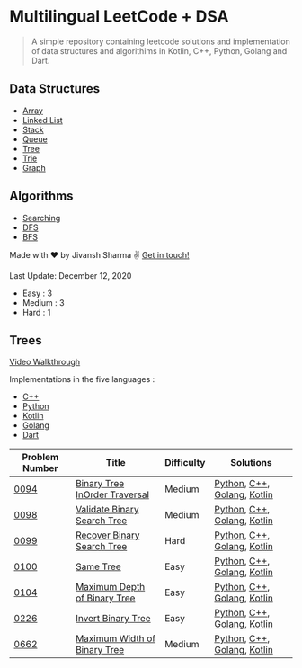 # Multilingual LeetCode + DSA 
> A simple repository containing leetcode solutions and implementation of data structures and algorithims in Kotlin, C++, Python, Golang and Dart.


## Data Structures
* [Array](#array)
* [Linked List](#linked-list)
* [Stack](#stack)
* [Queue](#queue)
* [Tree](#trees)
* [Trie](#trie)
* [Graph](#graph)

## Algorithms
* [Searching]()
* [DFS]()
* [BFS]()


Made with ♥ by Jivansh Sharma :v: [Get in touch!](https://twitter.com/JivanshS)

Last Update: December 12, 2020

- Easy : 3
- Medium : 3
- Hard : 1

## Trees
[Video Walkthrough](https://www.youtube.com/watch?v=oSWTXtMglKE&feature=youtu.be&ab_channel=HackerRank)

Implementations in the five languages :
- [C++](data_structures/trees/cpp/binary_search_trees.cpp)
- [Python](data_structures/trees/python/binary_search_trees.py)
- [Kotlin](data_structures/trees/kotlin/binary_search_trees.kt)
- [Golang](data_structures/trees/golang/binary_search_trees.go)
- [Dart](data_structures/trees/dart/binary_search_trees.dart)

| Problem Number | Title | Difficulty | Solutions |
| ----- | -------- | ---------- | ---- |
 [0094](https://leetcode.com/problems/binary-tree-inorder-traversal/) | [ Binary Tree InOrder Traversal](leetcode/medium/0094InOrder)| Medium| [Python](leetcode/medium/0094InOrder/inorder.py), [C++](leetcode/medium/0094InOrder/inorder.cpp), [Golang](leetcode/medium/0094InOrder/inorder.go), [Kotlin](leetcode/medium/0094InOrder/inorder.kt)|
 [0098](https://leetcode.com/problems/validate-binary-search-tree/) | [Validate Binary Search Tree](leetcode/medium/0098ValidateBST) | Medium | [Python](leetcode/medium/0098ValidateBST/valid.py), [C++](leetcode/medium/0098ValidateBST/valid.cpp), [Golang](leetcode/medium/0098ValidateBST/golang/valid.go), [Kotlin](leetcode/medium/0098ValidateBST/valid.kt) |
 [0099](https://leetcode.com/problems/recover-binary-search-tree/) | [Recover Binary Search Tree](leetcode/hard/0099RecoverBST) | Hard| [Python](leetcode/hard/0099RecoverBST/recover.py), [C++](leetcode/hard/0099RecoverBST/recover.cpp), [Golang](leetcode/hard/0099RecoverBST/golang/recover.go), [Kotlin](leetcode/hard/0099RecoverBST/recover.kt) |
 [0100](https://leetcode.com/problems/same-tree/) | [Same Tree](leetcode/easy/0100SameTree)| Easy| [Python](leetcode/easy/0100SameTree/sametree.py), [C++](leetcode/easy/0100SameTree/sametree.cpp), [Golang](leetcode/easy/0100SameTree/golang/sametree.go), [Kotlin](leetcode/easy/0100SameTree/sametree.kt)|
 [0104](https://leetcode.com/problems/maximum-depth-of-binary-tree/) | [Maximum Depth of Binary Tree](leetcode/easy/0104MaxDepth)| Easy| [Python](leetcode/easy/0104MaxDepth/depth.py), [C++](leetcode/easy/0104MaxDepth/depth.cpp), [Golang](leetcode/easy/0104MaxDepth/golang/depth.go), [Kotlin](leetcode/easy/0104MaxDepth/depth.kt)|
 [0226](https://leetcode.com/problems/invert-binary-tree/) | [ Invert Binary Tree](leetcode/easy/0226InvertBinaryTree)| Easy| [Python](leetcode/easy/0226InvertBinaryTree/invert_tree.py), [C++](leetcode/easy/0226InvertBinaryTree/invert_tree.cpp), [Golang](leetcode/easy/0226InvertBinaryTree/golang/invert_tree.go), [Kotlin](leetcode/easy/0226InvertBinaryTree/invert_tree.kt)|
 [0662](https://leetcode.com/problems/maximum-width-of-binary-tree/) | [ Maximum Width of Binary Tree](leetcode/medium/0662MaxWidth)| Medium| [Python](leetcode/medium/0662MaxWidth/maxwidth.py), [C++](leetcode/medium/0662MaxWidth/maxwidth.cpp), [Golang](leetcode/medium/0662MaxWidth/golang/maxwidth.go), [Kotlin](leetcode/medium/0662MaxWidth/maxwidth.kt)| 